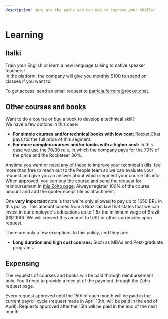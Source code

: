 ```yaml
---
description: Here are the paths you can use to improve your skills!
---
```


# Learning

## Italki

Train your English or learn a new language talking to native speaker teachers!   
In the platform, the company will give you monthly $100 to spend on classes if you want to!

To get access, send an email request to patricia.ferreira@rocket.chat. 

## Other courses and books

Want to do a course or buy a book to develop a technical skill?   
We have a few options in this case:

* **For simple courses and/or technical books with low cost:** Rocket.Chat pays for the full price of this segment. 
* **For more complex courses and/or books with a higher cost:** In this case we use the 70/30 rule, in which the company pays for the 70% of the price and the Rocketeer 30%.

Anytime you want or need any of these to improve your technical skills, feel more than free to reach out to the People team so we can evaluate your request and give you an answer about which segment your course fits into. When approved, you can buy the course and send the request for reimbursement in [this Zoho page](https://people.zoho.com/rocketchat/zp#compensation/form/listview-formId:524549000001045001/viewId:524549000001045003). Always register 100% of the course amount and add the quote/receipt file as attachment. 

One **very important** note is that we're only allowed to pay up to 1650 BRL in this policy. This amount comes from a Brazilian law that states that we can invest in our employee's educations up to 1.5x the minimum wage of Brazil \(R$1,100\). We will convert this amount to USD or other currencies upon request.

There are only a few exceptions to this policy, and they are:

* **Long duration and high cost courses:** Such as MBAs and Post-graduate programs.

## Expensing

The requests of courses and books will be paid through reimbursement only. You'll need to provide a receipt of the payment through the Zoho request page.

Every request approved until the 15th of each month will be paid in the current payroll cycle \(request made in April 13th, will be paid in the end of April\). Requests approved after the 15th will be paid in the end of the next month.

